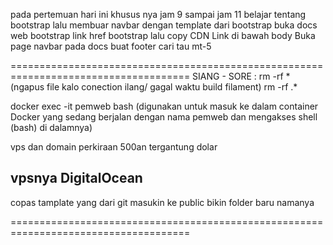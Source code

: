 pada pertemuan hari ini khusus nya jam 9 sampai jam 11 belajar tentang bootstrap lalu membuar navbar dengan template dari bootstrap
buka docs web bootstrap link href bootstrap lalu copy CDN Link di bawah body Buka page navbar pada docs buat footer cari tau mt-5

=====================================================================================
SIANG - SORE :
rm -rf * (ngapus file kalo conection ilang/ gagal waktu build filament)
rm -rf .*

 docker exec -it pemweb bash (digunakan untuk masuk ke dalam container Docker yang sedang berjalan dengan nama pemweb dan mengakses shell (bash) di dalamnya)

vps dan domain perkiraan 500an tergantung dolar

vpsnya DigitalOcean
-------------------------------------------------------------------------------------
copas tamplate yang dari git masukin ke public bikin folder baru namanya 


=====================================================================================